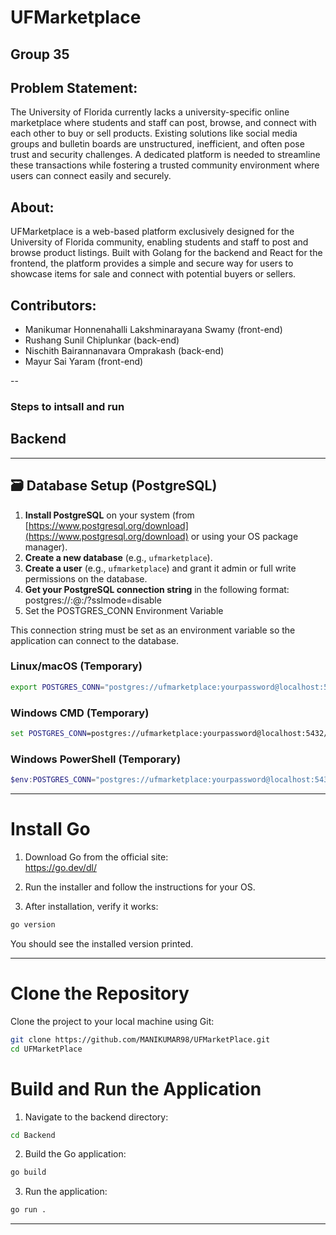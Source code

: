 # UFMarketplace

## Group 35

## Problem Statement:

The University of Florida currently lacks a university-specific online marketplace where students and staff can post, browse, and connect with each other to buy or sell products. Existing solutions like social media groups and bulletin boards are unstructured, inefficient, and often pose trust and security challenges. A dedicated platform is needed to streamline these transactions while fostering a trusted community environment where users can connect easily and securely.

## About:

UFMarketplace is a web-based platform exclusively designed for the University of Florida community, enabling students and staff to post and browse product listings. Built with Golang for the backend and React for the frontend, the platform provides a simple and secure way for users to showcase items for sale and connect with potential buyers or sellers.

## Contributors:

- Manikumar Honnenahalli Lakshminarayana Swamy (front-end)
- Rushang Sunil Chiplunkar (back-end)
- Nischith Bairannanavara Omprakash (back-end)
- Mayur Sai Yaram (front-end)

--

### Steps to intsall and run

## Backend

---

## 🗃️ Database Setup (PostgreSQL)

1. **Install PostgreSQL** on your system (from [https://www.postgresql.org/download](https://www.postgresql.org/download) or using your OS package manager).
2. **Create a new database** (e.g., `ufmarketplace`).
3. **Create a user** (e.g., `ufmarketplace`) and grant it admin or full write permissions on the database.
4. **Get your PostgreSQL connection string** in the following format: postgres://<username>:<password>@<host>:<port>/<dbname>?sslmode=disable
5. Set the POSTGRES_CONN Environment Variable

This connection string must be set as an environment variable so the application can connect to the database.

### Linux/macOS (Temporary)

```bash
export POSTGRES_CONN="postgres://ufmarketplace:yourpassword@localhost:5432/ufmarketplace?sslmode=disable"
```

### Windows CMD (Temporary)

```cmd
set POSTGRES_CONN=postgres://ufmarketplace:yourpassword@localhost:5432/ufmarketplace?sslmode=disable
```

### Windows PowerShell (Temporary)

```powershell
$env:POSTGRES_CONN="postgres://ufmarketplace:yourpassword@localhost:5432/ufmarketplace?sslmode=disable"
```

---

# Install Go

1. Download Go from the official site:  
   https://go.dev/dl/

2. Run the installer and follow the instructions for your OS.

3. After installation, verify it works:

```bash
go version
```

You should see the installed version printed.

---

# Clone the Repository

Clone the project to your local machine using Git:

```bash
git clone https://github.com/MANIKUMAR98/UFMarketPlace.git
cd UFMarketPlace
```

# Build and Run the Application

1. Navigate to the backend directory:

```bash
cd Backend
```

2. Build the Go application:

```bash
go build
```

3. Run the application:

```bash
go run .

```

---
